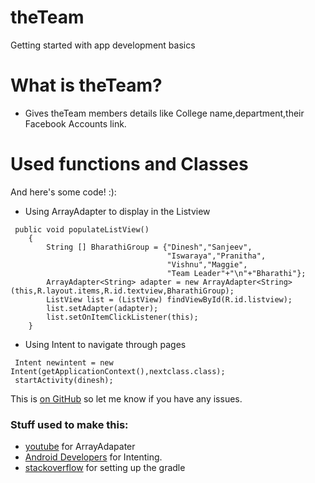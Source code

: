 # theTeam

Getting started with app development basics



# What is theTeam?

 * Gives theTeam members details like College name,department,their Facebook Accounts link.
 
# Used functions and Classes
And here's some code! :):

* Using ArrayAdapter to display in the Listview 
```
 public void populateListView()
    {
        String [] BharathiGroup = {"Dinesh","Sanjeev",
        						   "Iswaraya","Pranitha",
                                   "Vishnu","Maggie",
                                   "Team Leader"+"\n"+"Bharathi"};
        ArrayAdapter<String> adapter = new ArrayAdapter<String>(this,R.layout.items,R.id.textview,BharathiGroup);
        ListView list = (ListView) findViewById(R.id.listview);
        list.setAdapter(adapter);
        list.setOnItemClickListener(this);
    }
```
* Using Intent to navigate through pages
```
 Intent newintent = new Intent(getApplicationContext(),nextclass.class);
 startActivity(dinesh);

```

This is [on GitHub](https://github.com/jbt/markdown-editor) so let me know if you have any issues.



### Stuff used to make this:

 * [youtube](https://youtube.com) for ArrayAdapater
 * [Android Developers](https://developer.android.com/index.html) for Intenting.
 * [stackoverflow](http://stackoverflow.com) for setting up the gradle
 
